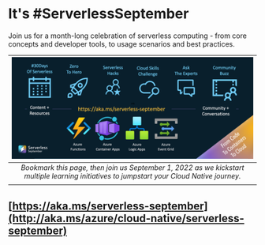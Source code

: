 <!--
Copyright (c) Microsoft Corporation.

Licensed under the Creative Commons Attribution 4.0 International (CC-BY-4.0) license.
-->

# It's #ServerlessSeptember

Join us for a month-long celebration of serverless computing - from core concepts and developer tools, to usage scenarios and best practices.

| ![Welcome to Serverless September](./website/static/img/banners/post-kickoff.png)|
|:---:|
|_Bookmark this page, then join us September 1, 2022 as we kickstart multiple learning initiatives to jumpstart your Cloud Native journey._| 
||

## [https://aka.ms/serverless-september](http://aka.ms/azure/cloud-native/serverless-september)


<!--
<picture>
  <source media="(prefers-color-scheme: dark)" srcset="./assets/Serverless-September_Dark.png">
  <source media="(prefers-color-scheme: light)" srcset="./assets/Serverless-September_Light.png">
  <img alt="Serverless September" src="./assets/Serverless-September_Light.png">
</picture>
-->
